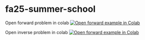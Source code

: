# fa25-summer-school

Open forward problem in colab [![Open forward example in Colab](https://colab.research.google.com/assets/colab-badge.svg)](https://colab.research.google.com/github/m-pexx/fa25-summer-school/blob/main/example_PINN_forward.ipynb)<br>

Open inverse problem in colab [![Open forward example in Colab](https://colab.research.google.com/assets/colab-badge.svg)](https://colab.research.google.com/github/m-pexx/fa25-summer-school/blob/main/example_PINN_inverse.ipynb)<br>
